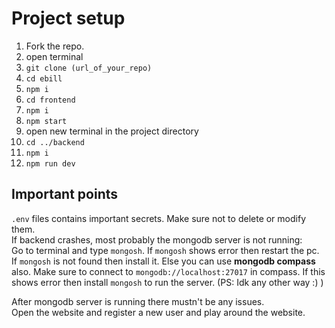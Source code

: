 # Project setup
1. Fork the repo. <br>
2. open terminal <br>
3. `git clone (url_of_your_repo)` <br>
4. `cd ebill` <br>
5. `npm i` <br>
6. `cd frontend` <br>
7. `npm i` <br>
8. `npm start` <br>
9. open new terminal in the project directory <br>
10. `cd ../backend` <br>
11. `npm i` <br>
12. `npm run dev` <br>

## Important points
`.env` files contains important secrets. Make sure not to delete or modify them.<br>
If backend crashes, most probably the mongodb server is not running:<br>
Go to terminal and type `mongosh`. If `mongosh` shows error then restart the pc. If `mongosh` is not found then install it. Else you can use **mongodb compass** also. Make sure to connect to `mongodb://localhost:27017` in compass. If this shows error then install `mongosh` to run the server. (PS: Idk any other way :) )<br>

After mongodb server is running there mustn't be any issues.<br>
Open the website and register a new user and play around the website.